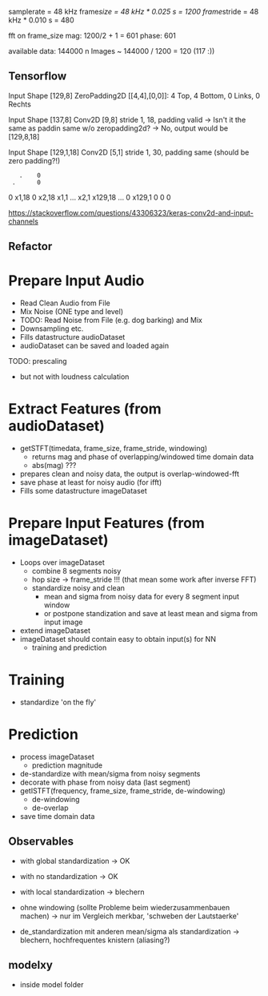 samplerate = 48 kHz
frame*size = 48 kHz * 0.025 s = 1200
frame*stride = 48 kHz * 0.010 s = 480

fft on frame_size
mag: 1200/2 + 1 = 601
phase: 601

available data: 144000
n Images ~ 144000 / 1200 = 120 (117 :))

## Tensorflow

Input Shape [129,8]
ZeroPadding2D [[4,4],[0,0]]: 4 Top, 4 Bottom, 0 Links, 0 Rechts

Input Shape [137,8]
Conv2D [9,8] stride 1, 18, padding valid
-> Isn't it the same as paddin same w/o zeropadding2d? -> No, output would be [129,8,18]

Input Shape [129,1,18]
Conv2D [5,1] stride 1, 30, padding same (should be zero padding?!)

       .    0
     .      0

0 x1,18
0 x2,18
x1,1 ...
x2,1 x129,18
... 0
x129,1 0
0
0

https://stackoverflow.com/questions/43306323/keras-conv2d-and-input-channels

## Refactor

# Prepare Input Audio

- Read Clean Audio from File
- Mix Noise (ONE type and level)
- TODO: Read Noise from File (e.g. dog barking) and Mix
- Downsampling etc.
- Fills datastructure audioDataset
- audioDataset can be saved and loaded again

TODO: prescaling
- but not with loudness calculation

# Extract Features (from audioDataset)

- getSTFT(timedata, frame_size, frame_stride, windowing)
  - returns mag and phase of overlapping/windowed time domain data
  - abs(mag) ???
- prepares clean and noisy data, the output is overlap-windowed-fft
- save phase at least for noisy audio (for ifft)
- Fills some datastructure imageDataset

# Prepare Input Features (from imageDataset)

- Loops over imageDataset
  - combine 8 segments noisy
  - hop size -> frame_stride !!! (that mean some work after inverse FFT)
  - standardize noisy and clean
    - mean and sigma from noisy data for every 8 segment input window
    - or postpone standization and save at least mean and sigma from input image
- extend imageDataset
- imageDataset should contain easy to obtain input(s) for NN
  - training and prediction

# Training
- standardize 'on the fly'

# Prediction
- process imageDataset
  - prediction magnitude
- de-standardize with mean/sigma from noisy segments
- decorate with phase from noisy data (last segment)
- getISTFT(frequency, frame_size, frame_stride, de-windowing)
  - de-windowing
  - de-overlap
- save time domain data


## Observables

- with global standardization -> OK
- with no standardization -> OK
- with local standardization -> blechern

- ohne windowing (sollte Probleme beim wiederzusammenbauen machen) -> nur im Vergleich merkbar, 'schweben der Lautstaerke'
- de_standardization mit anderen mean/sigma als standardization -> blechern, hochfrequentes knistern (aliasing?)

## modelxy

- inside model folder

